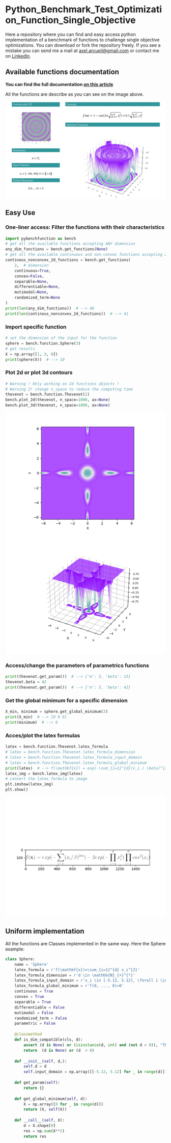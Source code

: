 # Python_Benchmark_Test_Optimization_Function_Single_Objective

Here a repository where you can find and easy access python implementation of a benchmark of functions to challenge single objective optimizations.
You can download or fork the repository freely. If you see a mistake you can send me a mail at axel.arcueil@gmail.com or contact me on [LinkedIn](https://www.linkedin.com/in/axel-thevenot/).

## Available functions documentation

**You can find the full documentation [on this article](https://towardsdatascience.com/optimization-eye-pleasure-78-benchmark-test-functions-for-single-objective-optimization-92e7ed1d1f12?sk=9183bfff85db523dbee1237d86c524cf)** 

All the functions are describe as you can see on the image above. 

![doc_example.png](src/doc_example.png)

## Easy Use

### One-liner access: Filter the functions with their characteristics

```python
import pybenchfunction as bench
# get all the available functions accepting ANY dimension
any_dim_functions = bench.get_functions(None)
# get all the available continuous and non-convex functions accepting 2D
continous_nonconvex_2d_functions = bench.get_functions(
    2,  # dimension
    continuous=True,
    convex=False,
    separable=None,
    differentiable=None,
    mutimodal=None,
    randomized_term=None
)
print(len(any_dim_functions))  # --> 40
print(len(continous_nonconvex_2d_functions))  # --> 41
```

### Import specific function


```python
# set the dimension of the input for the function
sphere = bench.function.Sphere(3)
# get results
X = np.array([1, 3, 0])
print(sphere(X))  # --> 10
```

### Plot 2d or plot 3d contours

```python
# Warning ! Only working on 2d functions objects !
# Warning 2! change n_space to reduce the computing time
thevenot = bench.function.Thevenot(2)
bench.plot_2d(thevenot, n_space=1000, ax=None)
bench.plot_3d(thevenot, n_space=1000, ax=None)
```
![2D_plot.png](src/2D_plot.png)
![3D_plot.png](src/3D_plot.png)

### Access/change the parameters of parametrics functions

```python
print(thevenot.get_param())  # --> {'m': 5, 'beta': 15}
thevenot.beta = 42
print(thevenot.get_param())  # --> {'m': 5, 'beta': 42}
```

### Get the global minimum for a specific dimension

```python
X_min, minimum = sphere.get_global_minimum(3)
print(X_min)  # --> [0 0 0]
print(minimum)  # --> 0
```

### Acces/plot the latex formulas

```python
latex = bench.function.Thevenot.latex_formula
# latex = bench.function.Thevenot.latex_formula_dimension
# latex = bench.function.Thevenot.latex_formula_input_domain
# latex = bench.function.Thevenot.latex_formula_global_minimum
print(latex)  # --> f(\mathbf{x}) = exp(-\sum_{i=1}^{d}(x_i / \beta)^{2m}) - 2exp(-\prod_{i=1}^{d}x_i^2) \prod_{i=1}^{d}cos^ 2(x_i)
latex_img = bench.latex_img(latex)
# convert the latex formula to image
plt.imshow(latex_img)
plt.show()
```
![latex_formula.png](src/latex_formula.png)

## Uniform implementation

All the functions are Classes implemented in the same way. Here the Sphere example:

```python
class Sphere:
    name = 'Sphere'
    latex_formula = r'f(\mathbf{x})=\sum_{i=1}^{d} x_i^{2}'
    latex_formula_dimension = r'd \in \mathbb{N}_{+}^{*}'
    latex_formula_input_domain = r'x_i \in [-5.12, 5.12], \forall i \in \llbracket 1, d\rrbracket'
    latex_formula_global_minimum = r'f(0, ..., 0)=0'
    continuous = True
    convex = True
    separable = True
    differentiable = False
    mutimodal = False
    randomized_term = False
    parametric = False

    @classmethod
    def is_dim_compatible(cls, d):
        assert (d is None) or (isinstance(d, int) and (not d < 0)), "The dimension d must be None or a positive integer"
        return  (d is None) or (d  > 0)

    def __init__(self, d,):
        self.d = d
        self.input_domain = np.array([[-5.12, 5.12] for _ in range(d)])

    def get_param(self):
        return {}

    def get_global_minimum(self, d):
        X = np.array([0 for _ in range(d)])
        return (X, self(X))

    def __call__(self, X):
        d = X.shape[0]
        res = np.sum(X**2)
        return res
```

